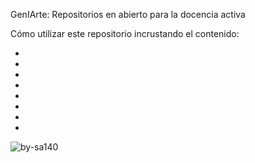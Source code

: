GenIArte: Repositorios en abierto para la docencia activa

Cómo utilizar este repositorio incrustando el contenido:

-
-
-
-
-
-
-
-


![by-sa140](https://github.com/user-attachments/assets/524d74f3-9017-4682-90d6-8040b3e3e9d3)

                         

